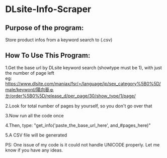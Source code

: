 # DLsite-Info-Scraper


## Purpose of the program:
Store product infos from a keyword search to (.csv)

## How To Use This Program:
1.Get the base url by DLsite keyword search (showtype must be 1), with just the number of page left  
eg: https://www.dlsite.com/maniax/fsr/=/language/jp/sex_category%5B0%5D/male/keyword/陽向葵ゅか/order%5B0%5D/release_d/per_page/30/show_type/1/page/  

2.Look for total number of pages by yourself, so you don't go over that  

3.Now run all the code once  

4.Then, type: "get_info('paste_the_base_url_here', and_#pages_here)"  

5.A CSV file will be generated  

PS: One issue of my code is it could not handle UNICODE properly. Let me know if you have any ideas.

